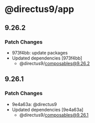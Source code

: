 # @directus9/app

## 9.26.2

### Patch Changes

- 973f4bb: update packages
- Updated dependencies [973f4bb]
  - @directus9/composables@9.26.2

## 9.26.1

### Patch Changes

- 9e4a63a: @directus9
- Updated dependencies [9e4a63a]
  - @directus9/composables@9.26.1
